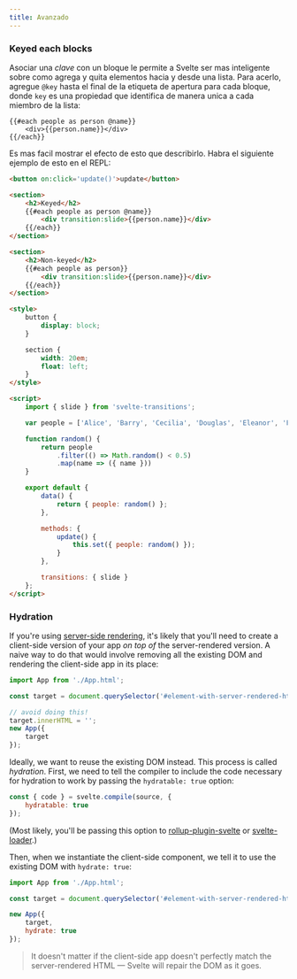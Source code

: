 ```yaml
---
title: Avanzado
---
```



### Keyed each blocks

Asociar una *clave* con un bloque le permite a Svelte ser mas inteligente sobre como agrega y quita elementos hacia y desde una lista. Para acerlo, agregue `@key` hasta el final de la etiqueta de apertura para cada bloque, donde `key` es una propiedad que identifica de manera unica a cada miembro de la lista:

```html-no-repl
{{#each people as person @name}}
	<div>{{person.name}}</div>
{{/each}}
```

Es mas facil mostrar el efecto de esto que describirlo. Habra el siguiente ejemplo de esto en el REPL:

```html
<button on:click='update()'>update</button>

<section>
	<h2>Keyed</h2>
	{{#each people as person @name}}
		<div transition:slide>{{person.name}}</div>
	{{/each}}
</section>

<section>
	<h2>Non-keyed</h2>
	{{#each people as person}}
		<div transition:slide>{{person.name}}</div>
	{{/each}}
</section>

<style>
	button {
		display: block;
	}

	section {
		width: 20em;
		float: left;
	}
</style>

<script>
	import { slide } from 'svelte-transitions';

	var people = ['Alice', 'Barry', 'Cecilia', 'Douglas', 'Eleanor', 'Felix', 'Grace', 'Horatio', 'Isabelle'];

	function random() {
		return people
			.filter(() => Math.random() < 0.5)
			.map(name => ({ name }))
	}

	export default {
		data() {
			return { people: random() };
		},

		methods: {
			update() {
				this.set({ people: random() });
			}
		},

		transitions: { slide }
	};
</script>
```


### Hydration

If you're using [server-side rendering](#server-side-rendering), it's likely that you'll need to create a client-side version of your app *on top of* the server-rendered version. A naive way to do that would involve removing all the existing DOM and rendering the client-side app in its place:

```js
import App from './App.html';

const target = document.querySelector('#element-with-server-rendered-html');

// avoid doing this!
target.innerHTML = '';
new App({
	target
});
```

Ideally, we want to reuse the existing DOM instead. This process is called *hydration*. First, we need to tell the compiler to include the code necessary for hydration to work by passing the `hydratable: true` option:

```js
const { code } = svelte.compile(source, {
	hydratable: true
});
```

(Most likely, you'll be passing this option to [rollup-plugin-svelte](https://github.com/rollup/rollup-plugin-svelte) or [svelte-loader](https://github.com/sveltejs/svelte-loader).)

Then, when we instantiate the client-side component, we tell it to use the existing DOM with `hydrate: true`:

```js
import App from './App.html';

const target = document.querySelector('#element-with-server-rendered-html');

new App({
	target,
	hydrate: true
});
```

> It doesn't matter if the client-side app doesn't perfectly match the server-rendered HTML — Svelte will repair the DOM as it goes.
